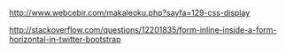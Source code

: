 http://www.webcebir.com/makaleoku.php?sayfa=129-css-display

http://stackoverflow.com/questions/12201835/form-inline-inside-a-form-horizontal-in-twitter-bootstrap
